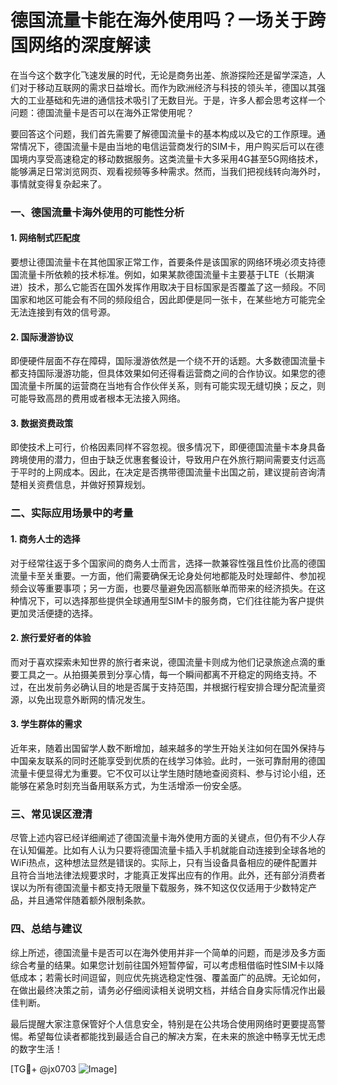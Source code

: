 # 德国流量卡能在海外使用吗？一场关于跨国网络的深度解读

在当今这个数字化飞速发展的时代，无论是商务出差、旅游探险还是留学深造，人们对于移动互联网的需求日益增长。而作为欧洲经济与科技的领头羊，德国以其强大的工业基础和先进的通信技术吸引了无数目光。于是，许多人都会思考这样一个问题：德国流量卡是否可以在海外正常使用呢？

要回答这个问题，我们首先需要了解德国流量卡的基本构成以及它的工作原理。通常情况下，德国流量卡是由当地的电信运营商发行的SIM卡，用户购买后可以在德国境内享受高速稳定的移动数据服务。这类流量卡大多采用4G甚至5G网络技术，能够满足日常浏览网页、观看视频等多种需求。然而，当我们把视线转向海外时，事情就变得复杂起来了。

### 一、德国流量卡海外使用的可能性分析

#### 1. 网络制式匹配度
要想让德国流量卡在其他国家正常工作，首要条件是该国家的网络环境必须支持德国流量卡所依赖的技术标准。例如，如果某款德国流量卡主要基于LTE（长期演进）技术，那么它能否在国外发挥作用取决于目标国家是否覆盖了这一频段。不同国家和地区可能会有不同的频段组合，因此即便是同一张卡，在某些地方可能完全无法连接到有效的信号源。

#### 2. 国际漫游协议
即便硬件层面不存在障碍，国际漫游依然是一个绕不开的话题。大多数德国流量卡都支持国际漫游功能，但具体效果如何还得看运营商之间的合作协议。如果您的德国流量卡所属的运营商在当地有合作伙伴关系，则有可能实现无缝切换；反之，则可能导致高昂的费用或者根本无法接入网络。

#### 3. 数据资费政策
即使技术上可行，价格因素同样不容忽视。很多情况下，即便德国流量卡本身具备跨境使用的潜力，但由于缺乏优惠套餐设计，导致用户在外旅行期间需要支付远高于平时的上网成本。因此，在决定是否携带德国流量卡出国之前，建议提前咨询清楚相关资费信息，并做好预算规划。

### 二、实际应用场景中的考量

#### 1. 商务人士的选择
对于经常往返于多个国家间的商务人士而言，选择一款兼容性强且性价比高的德国流量卡至关重要。一方面，他们需要确保无论身处何地都能及时处理邮件、参加视频会议等重要事项；另一方面，也要尽量避免因高额账单而带来的经济损失。在这种情况下，可以选择那些提供全球通用型SIM卡的服务商，它们往往能为客户提供更加灵活便捷的选择。

#### 2. 旅行爱好者的体验
而对于喜欢探索未知世界的旅行者来说，德国流量卡则成为他们记录旅途点滴的重要工具之一。从拍摄美景到分享心情，每一个瞬间都离不开稳定的网络支持。不过，在出发前务必确认目的地是否属于支持范围，并根据行程安排合理分配流量资源，以免出现意外断网的情况发生。

#### 3. 学生群体的需求
近年来，随着出国留学人数不断增加，越来越多的学生开始关注如何在国外保持与中国亲友联系的同时还能享受到优质的在线学习体验。此时，一张可靠耐用的德国流量卡便显得尤为重要。它不仅可以让学生随时随地查阅资料、参与讨论小组，还能够在紧急时刻充当备用联系方式，为生活增添一份安全感。

### 三、常见误区澄清

尽管上述内容已经详细阐述了德国流量卡海外使用方面的关键点，但仍有不少人存在认知偏差。比如有人认为只要将德国流量卡插入手机就能自动连接到全球各地的WiFi热点，这种想法显然是错误的。实际上，只有当设备具备相应的硬件配置并且符合当地法律法规要求时，才能真正发挥出应有的作用。此外，还有部分消费者误以为所有德国流量卡都支持无限量下载服务，殊不知这仅仅适用于少数特定产品，并且通常伴随着额外限制条款。

### 四、总结与建议

综上所述，德国流量卡是否可以在海外使用并非一个简单的问题，而是涉及多方面综合考量的结果。如果您计划前往国外短暂停留，可以考虑租借临时性SIM卡以降低成本；若需长时间逗留，则应优先挑选稳定性强、覆盖面广的品牌。无论如何，在做出最终决策之前，请务必仔细阅读相关说明文档，并结合自身实际情况作出最佳判断。

最后提醒大家注意保管好个人信息安全，特别是在公共场合使用网络时更要提高警惕。希望每位读者都能找到最适合自己的解决方案，在未来的旅途中畅享无忧无虑的数字生活！

[TG💪+ @jx0703 ![Image](https://github.com/user-attachments/assets/dbca1d08-cadb-493c-b0ec-ad6f7a83f270)]